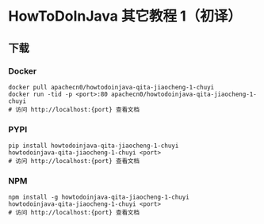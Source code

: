 # HowToDoInJava 其它教程 1（初译）

## 下载

### Docker

```
docker pull apachecn0/howtodoinjava-qita-jiaocheng-1-chuyi
docker run -tid -p <port>:80 apachecn0/howtodoinjava-qita-jiaocheng-1-chuyi
# 访问 http://localhost:{port} 查看文档
```

### PYPI

```
pip install howtodoinjava-qita-jiaocheng-1-chuyi
howtodoinjava-qita-jiaocheng-1-chuyi <port>
# 访问 http://localhost:{port} 查看文档
```

### NPM

```
npm install -g howtodoinjava-qita-jiaocheng-1-chuyi
howtodoinjava-qita-jiaocheng-1-chuyi <port>
# 访问 http://localhost:{port} 查看文档
```